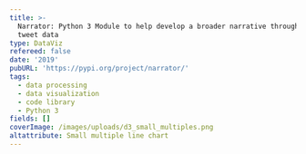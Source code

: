 ```yaml
---
title: >-
  Narrator: Python 3 Module to help develop a broader narrative through-line of
  tweet data
type: DataViz
refereed: false
date: '2019'
pubURL: 'https://pypi.org/project/narrator/'
tags:
  - data processing
  - data visualization
  - code library
  - Python 3
fields: []
coverImage: /images/uploads/d3_small_multiples.png
altattribute: Small multiple line chart
---
```


